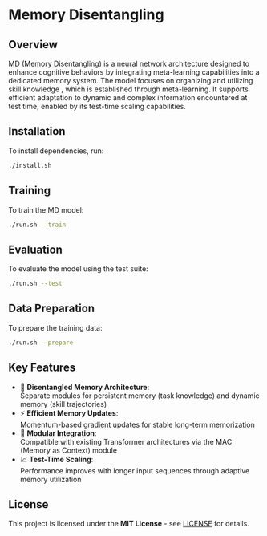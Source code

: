 # Memory Disentangling

## Overview  
MD (Memory Disentangling) is a neural network architecture designed to enhance cognitive behaviors by integrating meta-learning capabilities into a dedicated memory system. The model focuses on organizing and utilizing skill knowledge , which is established through meta-learning. It supports efficient adaptation to dynamic and complex information encountered at test time, enabled by its test-time scaling capabilities.

## Installation
To install dependencies, run:
```bash
./install.sh
```
## Training
To train the MD model:
```bash
./run.sh --train
```

## Evaluation
To evaluate the model using the test suite:
```bash
./run.sh --test
```

## Data Preparation 
To prepare the training data:
```bash
./run.sh --prepare
```

## Key Features
- 🧠 **Disentangled Memory Architecture**:  
  Separate modules for persistent memory (task knowledge) and dynamic memory (skill trajectories)
- ⚡ **Efficient Memory Updates**:  
  Momentum-based gradient updates for stable long-term memorization
- 🔄 **Modular Integration**:  
  Compatible with existing Transformer architectures via the MAC (Memory as Context) module
- 📈 **Test-Time Scaling**:  
  Performance improves with longer input sequences through adaptive memory utilization

## License
This project is licensed under the **MIT License** - see [LICENSE](LICENSE) for details.